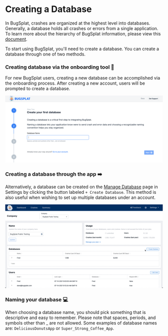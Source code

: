 # Creating a Database

In BugSplat, crashes are organized at the highest level into databases. Generally, a database holds all crashes or errors from a single application. To learn more about the hierarchy of BugSplat information, please view this [document](../development/using-the-app.md#navigating-with-breadcrumbs).

To start using BugSplat, you'll need to create a database. You can create a database through one of two methods.

### Creating database via the onboarding tool  🔼

For new BugSplat users, creating a new database can be accomplished via the onboarding process. After creating a new account, users will be prompted to create a database.

![](../../.gitbook/assets/create-db-in-onboarding.png)



### Creating a database through the app ➡️

Alternatively, a database can be created on the [Manage Database](https://app.bugsplat.com/v2/company/databases) page in Settings by clicking the button labeled `+ Create Database`.  This method is also useful when wishing to set up multiple databases under an account.

![](../../.gitbook/assets/company-page-db.gif)



### Naming your database 💻

When choosing a database name, you should pick something that is descriptive and easy to remember. Please note that spaces, periods, and symbols other than \_ are not allowed. Some examples of database names are: `DeliciousDonutsApp` or `Super_Strong_Coffee_App`.
